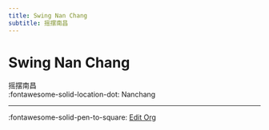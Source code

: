 ```yaml
---
title: Swing Nan Chang
subtitle: 摇摆南昌
---
```


# Swing Nan Chang

摇摆南昌  
:fontawesome-solid-location-dot: Nanchang  


---

:fontawesome-solid-pen-to-square: [Edit Org](https://github.com/swingdance/orgs/issues/new?assignees=&labels=update+org&projects=&template=03-update_entity.yml&title=Update%20Org%3A%20zh_CN%20%E2%80%A2%20Swing%20Nan%20Chang&region=zh_CN&id=swing-nan-chang&name=Swing%20Nan%20Chang)
